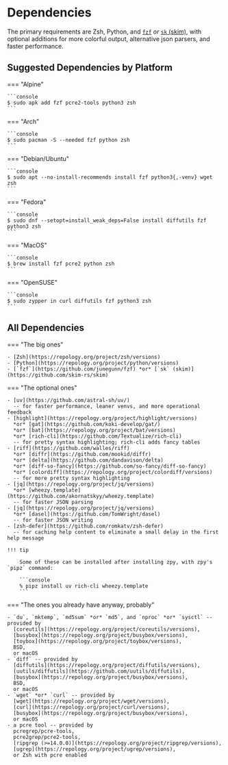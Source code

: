 # Dependencies

The primary requirements are Zsh, Python, and
[`fzf`](https://github.com/junegunn/fzf) *or* [`sk` (skim)](https://github.com/skim-rs/skim),
with optional additions for more colorful output, alternative json parsers, and faster performance.

## Suggested Dependencies by Platform

=== "Alpine"

    ```console
    $ sudo apk add fzf pcre2-tools python3 zsh
    ```

=== "Arch"

    ```console
    $ sudo pacman -S --needed fzf python zsh
    ```

=== "Debian/Ubuntu"

    ```console
    $ sudo apt --no-install-recommends install fzf python3{,-venv} wget zsh
    ```

=== "Fedora"

    ```console
    $ sudo dnf --setopt=install_weak_deps=False install diffutils fzf python3 zsh
    ```

=== "MacOS"

    ```console
    $ brew install fzf pcre2 python zsh
    ```

=== "OpenSUSE"

    ```console
    $ sudo zypper in curl diffutils fzf python3 zsh
    ```

## All Dependencies

=== "The big ones"

    - [Zsh](https://repology.org/project/zsh/versions)
    - [Python](https://repology.org/project/python/versions)
    - [`fzf`](https://github.com/junegunn/fzf) *or* [`sk` (skim)](https://github.com/skim-rs/skim)

=== "The optional ones"

    - [uv](https://github.com/astral-sh/uv/)
      -- for faster performance, leaner venvs, and more operational feedback
    - [highlight](https://repology.org/project/highlight/versions)
      *or* [gat](https://github.com/koki-develop/gat/)
      *or* [bat](https://repology.org/project/bat/versions)
      *or* [rich-cli](https://github.com/Textualize/rich-cli)
      -- for pretty syntax highlighting; rich-cli adds fancy tables
    - [riff](https://github.com/walles/riff)
      *or* [diffr](https://github.com/mookid/diffr)
      *or* [delta](https://github.com/dandavison/delta)
      *or* [diff-so-fancy](https://github.com/so-fancy/diff-so-fancy)
      *or* [colordiff](https://repology.org/project/colordiff/versions)
      -- for more pretty syntax highlighting
    - [jq](https://repology.org/project/jq/versions)
      *or* [wheezy.template](https://github.com/akornatskyy/wheezy.template)
      -- for faster JSON parsing
    - [jq](https://repology.org/project/jq/versions)
      *or* [dasel](https://github.com/TomWright/dasel)
      -- for faster JSON writing
    - [zsh-defer](https://github.com/romkatv/zsh-defer)
      -- for caching help content to eliminate a small delay in the first help message

    !!! tip

        Some of these can be installed after installing zpy, with zpy's `pipz` command:

        ```console
        % pipz install uv rich-cli wheezy.template
        ```

=== "The ones you already have anyway, probably"

    - `du`, `mktemp`, `md5sum` *or* `md5`, and `nproc` *or* `sysctl` -- provided by
      [coreutils](https://repology.org/project/coreutils/versions),
      [busybox](https://repology.org/project/busybox/versions),
      [toybox](https://repology.org/project/toybox/versions),
      BSD,
      or macOS
    - `diff` -- provided by
      [diffutils](https://repology.org/project/diffutils/versions),
      [uutils/diffutils](https://github.com/uutils/diffutils),
      [busybox](https://repology.org/project/busybox/versions),
      BSD,
      or macOS
    - `wget` *or* `curl` -- provided by
      [wget](https://repology.org/project/wget/versions),
      [curl](https://repology.org/project/curl/versions),
      [busybox](https://repology.org/project/busybox/versions),
      or macOS
    - a pcre tool -- provided by
      pcregrep/pcre-tools,
      pcre2grep/pcre2-tools,
      [ripgrep (>=14.0.0)](https://repology.org/project/ripgrep/versions),
      [ugrep](https://repology.org/project/ugrep/versions),
      or Zsh with pcre enabled
